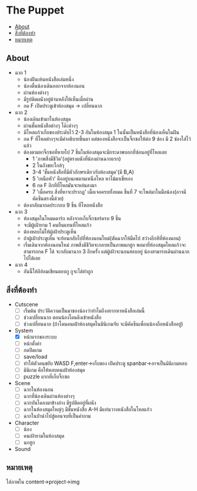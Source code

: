 # The Puppet
* [About](#About)
* [สิ่งที่ต้องทำ](#สิ่งที่ต้องทำ)
* [หมายเหตุ](#หมายเหตุ)

## About
* ฉาก 1
   * น้องฝันเห้นหนังสือเล่มหนึ่ง
   * น้องตื่นน้องเดินออกจากห้องนอน
   * ผ่านห้องต่างๆ
   * มีรูปติดผนังอยู่ด้านหลังให้เห็นเมื่อผ่าน 
   * กด F เปิดประตูเข้าห้องสมุด -> เปลี่ยนฉาก
* ฉาก 2
   * น้องเดินเข้ามาในห้องสมุด
   * ผ่านชั้นหนังสือต่างๆ โต๊ะต่างๆ
   * มีโหลแก้วเก็บของประดับไว้ 2-3 อันในห้องสมุด 1 ในนั้นเป็นหนังสือที่น้องเห็นในฝัน
   * กด F ที่โหลต่างๆจะมีคำอธิบายขึ้นมา แต่ของหนังสือจะเป็นจิ๊กซอให้ต่อ 9 ช่อง มี 2 ช่องใส่ไว้แล้ว
   * ต้องตามหาจิ๊กซอที่หายไป 7 ชิ้นในห้องสมุดจะมีกระดาษบอกที่ซ่อนอยู่ที่โหลเลย 
      * 1 'ภาพสิ่งมีชีวิต'(อยู่ตรงผนังที่น้องผ่านฉากแรก)
      * 2 ในถังขยะใกล้ๆ
      * 3-4 'ชั้นหนังสือที่มีตัวอักษรเดียวกับห้องสมุด'(มี B,A)
      * 5 'เหนือหัว' คืออยู่บนเพดานเหนือโหล หาไม้มาเขี่ยเอง
      * 6 กด F อีกทีที่โหลมันจะหล่นลงมา
      * 7 'เมื่อครบ สิ่งที่หาจะปรากฎ' เมื่อเจอครบทั้งหมด ชิ้นที่ 7 จะโพล่มาในมือน้อง(อาจมีคัดซีนตรงนี้ด้วย)
  * ต้องกลับมากดประกอบ 9 ชิ้น ที่โหลหนังสือ
* ฉาก 3
  * ห้องสมุดในโหมดดาร์ก หลังจากเก็บจิ๊กซอร์ครบ 9 ชิ้น
  * จะมีผู้เฝ้ายาม 1 คนยืนแทนที่โหลแก้ว
  * ต้องหลบไม่ให้ผู้เฝ้าประตูเห็น
  * ถ้าผู้เฝ้าประตูเห็น จะย้อนกลับไปที่ห้องนอนใหม่(ตัดฉากให้มืดไป สว่างอีกทีที่ห้องนอน)
  * เริ่มเดินจากห้องนอนใหม่ ภาพสิ่งมีชีวิตจะกลายเป็นภาพนกฮูก พอมาที่ห้องสมุดโหลแก้วจะสามารถกด F ได้ จะกลับมาฉาก 3 อีกครั้ง แต่ผู้เฝ้าจะนอนสลบอยู่ น้องสามารถเดินผ่านฉากไปได้เลย
* ฉาก 4
  * อันนี้ให้อิอ้อมเขียนตอบกู กูจะได้ทำถูก

## สิ่งที่ต้องทำ
* Cutscene
  * [ ] เริ่มต้น ประวัติความเป็นมาของน้องว่าทำไมถึงอยากหาหนังสือเล่มนี้
  * [ ] ช่วงเปลี่ยนฉาก ตอนน้องโดนดึงเข้าหนังสือ
  * [ ] ช่วงเปลี่ยนฉาก (ถ้าโดนคนเฝ้าห้องสมุดในมินิเกมจับ จะมีคัดซีนเพื่อนน้องถือหนังสืออยู่)
  
* System
  * [X] หน้าแรกของระบบ
  * [ ] หน้าตั้งค่า
  * [ ] กดปิดเกม
  * [ ] save/load
  * [ ] ทำให้ตัวคนขยับ WASD F,enter->เก็บของ เปิดประตู spanbar->อาจเป็นมินิเกมหลบ
  * [ ] มินิเกม คือให้หลบคนเฝ้าห้องสมุด
  * [ ] puzzle แรกที่เก็บจิ๊กซอ
  
* Scene
  * [ ] ฉากในห้องนอน
  * [ ] ฉากที่น้องเดินผ่านห้องต่างๆ
  * [ ] ฉากบันไดลงมาข้างล่าง มีรูปติดอยู่ที่ผนัง
  * [ ] ฉากในห้องสมุดใหญ่ๆ มีชั้นหนังสือ A-H มีแท่นวางหนังสือในโหลแก้ว
  * [ ] ฉากในป่านำไปสู่ตอนจบที่เป็นคำถาม
  
* Character
  * [ ] น้อง
  * [ ] คนเฝ้ายามในห้องสมุด
  * [ ] นกฮูก

* Sound

## หมายเหตุ
ใส่ภาพใน content->project->img
